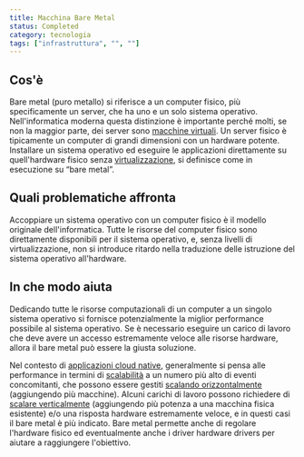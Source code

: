 ```yaml
---
title: Macchina Bare Metal
status: Completed
category: tecnologia
tags: ["infrastruttura", "", ""]
---
```


## Cos'è

Bare metal (puro metallo) si riferisce a un computer fisico, più specificamente un server, che ha uno e un solo sistema operativo.
Nell'informatica moderna questa distinzione è importante perché molti, se non la maggior parte, dei server sono [macchine virtuali](/it/virtual-machine/).
Un server fisico è tipicamente un computer di grandi dimensioni con un hardware potente.
Installare un sistema operativo ed eseguire le applicazioni direttamente su quell'hardware fisico senza [virtualizzazione](/it/virtualization/), si definisce come in esecuzione su “bare metal”.

## Quali problematiche affronta

Accoppiare un sistema operativo con un computer fisico è il modello originale dell'informatica.
Tutte le risorse del computer fisico sono direttamente disponibili per il sistema operativo, e, senza livelli di virtualizzazione, non si introduce ritardo nella traduzione delle istruzione del sistema operativo all'hardware.

## In che modo aiuta

Dedicando tutte le risorse computazionali di un computer a un singolo sistema operativo si fornisce potenzialmente la miglior performance possibile al sistema operativo.
Se è necessario eseguire un carico di lavoro che deve avere un accesso estremamente veloce alle risorse hardware, allora il bare metal può essere la giusta soluzione.

Nel contesto di [applicazioni cloud native](/it/cloud-native-apps/),
generalmente si pensa alle performance in termini di [scalabilità](/it/scalability/) a un numero più alto di eventi concomitanti,
che possono essere gestiti [scalando orizzontalmente](/it/horizontal-scaling/) (aggiungendo più macchine).
Alcuni carichi di lavoro possono richiedere di [scalare verticalmente](/it/vertical-scaling/) (aggiungendo più potenza a una macchina fisica esistente)
e/o una risposta hardware estremamente veloce, e in questi casi il bare metal è più indicato.
Bare metal permette anche di regolare l'hardware fisico ed eventualmente anche i driver hardware drivers per aiutare a raggiungere l'obiettivo.
